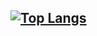[![Top Langs](https://github-readme-stats.vercel.app/api/top-langs/?username=asheshmagar&hide_border=true&layout=compact)](https://github.com/asheshmagar/)
---
<!-- <img align="center" alt="Ashesh Magar"  src="https://github-readme-stats.vercel.app/api?username=asheshmagar&hide=stars&show_icons=true&hide_border=true&layout=compact"> -->
